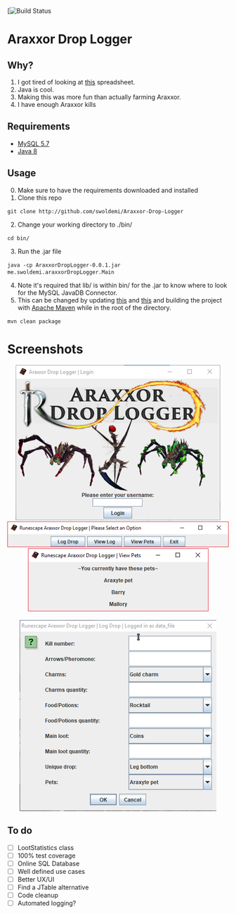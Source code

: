 [![Build Status](https://travis-ci.org/swoldemi/Araxxor-Drop-Logger.svg?branch=master) 
# Araxxor Drop Logger

## Why?
1) I got tired of looking at [this](https://docs.google.com/spreadsheets/d/1ML9JzX3Pf_XLlslYFOtpgXIUedVf4UCY_l0xi25gifE/edit#gid=0) spreadsheet.
2) Java is cool.
3) Making this was more fun than actually farming Araxxor.
4) I have enough Araxxor kills
## Requirements
 - [MySQL 5.7](https://dev.mysql.com/downloads/mysql/)
 - [Java 8](http://www.oracle.com/technetwork/java/javase/downloads/jdk8-downloads-2133151.html)
 
## Usage
 0) Make sure to have the requirements downloaded and installed
 1) Clone this repo </br>
 ```
 git clone http://github.com/swoldemi/Araxxor-Drop-Logger
 ```
 2) Change your working directory to ./bin/ </br>
 ```
 cd bin/
 ```
 3) Run the .jar file </br>
 ```
 java -cp AraxxorDropLogger-0.0.1.jar me.swoldemi.araxxorDropLogger.Main
 ```
 4) Note it's required that lib/ is within bin/ for the .jar to know where to look for the MySQL JavaDB Connector.
 5) This can be changed by updating [this](https://github.com/swoldemi/Araxxor-Drop-Logger/blob/24c2cc02d9994ea944ae0c9e89ca0472390a6f58/pom.xml#L74) and [this](https://github.com/swoldemi/Araxxor-Drop-Logger/blob/24c2cc02d9994ea944ae0c9e89ca0472390a6f58/pom.xml#L60) and building the project with [Apache Maven](https://maven.apache.org/download.cgi) while in the root of the directory.
 ```
 mvn clean package
 ```
 
# Screenshots
<div style="text-align:center"><img src ="https://github.com/swoldemi/Araxxor-Drop-Logger/blob/master/docs/login_screenshot.PNG" /></div>
<div style="text-align:center"><img src ="https://github.com/swoldemi/Araxxor-Drop-Logger/blob/master/docs/main_menu_screenshot.PNG" /></div>
<div style="text-align:center"><img src ="https://github.com/swoldemi/Araxxor-Drop-Logger/blob/master/docs/pets.PNG" /></div> </br>
<div style="text-align:center"><img src ="https://github.com/swoldemi/Araxxor-Drop-Logger/blob/master/docs/log_drop_interface.gif"/></div>

## To do
- [ ] LootStatistics class
- [ ] 100% test coverage
- [ ] Online SQL Database
- [ ] Well defined use cases
- [ ] Better UX/UI
- [ ] Find a JTable alternative
- [ ] Code cleanup
- [ ] Automated logging?
